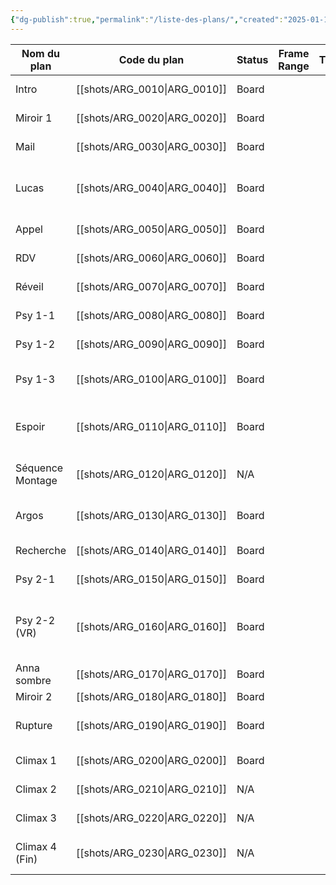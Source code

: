 ```yaml
---
{"dg-publish":true,"permalink":"/liste-des-plans/","created":"2025-01-15","updated":"2025-01-15"}
---
```


| Nom du plan      | Code du plan | Status | Frame Range | Timeline | Character                 | Props                                    | Set                                                   | Time |
| ---------------- | ------------ | ------ | ----------- | -------- | ------------------------- | ---------------------------------------- | ----------------------------------------------------- | ---- |
| Intro            | [[shots/ARG_0010\|ARG_0010]] | Board  |             |          | Anna                      | Téléphone Portable                       | Chambre                                               | Jour |
| Miroir 1         | [[shots/ARG_0020\|ARG_0020]] | Board  |             |          | Anna                      | Téléphone Portable                       | Salle de Bain                                         | Jour |
| Mail             | [[shots/ARG_0030\|ARG_0030]] | Board  |             |          | Anna                      | Ordinateur Portable                      | Chambre                                               | Jour |
| Lucas            | [[shots/ARG_0040\|ARG_0040]] | Board  |             |          | Anna, Lucas               | Sac à Dos, Téléphone Portable, Écouteurs | Salon                                                 | Jour |
| Appel            | [[shots/ARG_0050\|ARG_0050]] | Board  |             |          | Anna, Lucas               |                                          | Chambre                                               | Nuit |
| RDV              | [[shots/ARG_0060\|ARG_0060]] | Board  |             |          | Anna, Lucas               | Téléphone Portable                       | Chambre                                               | Nuit |
| Réveil           | [[shots/ARG_0070\|ARG_0070]] | Board  |             |          | Anna                      | Pantalon, T-Shirt                        | Chambre                                               | Jour |
| Psy 1-1          | [[shots/ARG_0080\|ARG_0080]] | Board  |             |          | Anna, Julien              | Tasse de Café                            | Cuisine                                               | Jour |
| Psy 1-2          | [[shots/ARG_0090\|ARG_0090]] | Board  |             |          | Anna, Julien              |                                          | Salon                                                 | Jour |
| Psy 1-3          | [[shots/ARG_0100\|ARG_0100]] | Board  |             |          | Anna, Argos, Julien       |                                          | Salon                                                 | Jour |
| Espoir           | [[shots/ARG_0110\|ARG_0110]] | Board  |             |          | Anna, Lucas               | Assiettes, Couverts, Morceau de viande   | Cuisine                                               | Nuit |
| Séquence Montage | [[shots/ARG_0120\|ARG_0120]] | N/A    |             |          | Anna, Julien, Lucas       | Téléphone Portable                       |                                                       |      |
| Argos            | [[shots/ARG_0130\|ARG_0130]] | Board  |             |          | Anna, Argos, Lucas        | Sacs Poubelles                           | Chambre, Cuisine, Extérieur                           | Nuit |
| Recherche        | [[shots/ARG_0140\|ARG_0140]] | Board  |             |          | Anna, Lucas               | Téléphone Portable                       | Chambre                                               | Nuit |
| Psy 2-1          | [[shots/ARG_0150\|ARG_0150]] | Board  |             |          | Anna, Julien              | Téléphone Portable                       | Salon                                                 | Jour |
| Psy 2-2 (VR)     | [[shots/ARG_0160\|ARG_0160]] | Board  |             |          | Anna, Argos, Julien, PNJs | Casque VR                                | Boulangerie (VR), Salon, Supermarché (VR), Ville (VR) | Jour |
| Anna sombre      | [[shots/ARG_0170\|ARG_0170]] | Board  |             |          | Anna                      | Téléphone Portable                       | Chambre                                               |      |
| Miroir 2         | [[shots/ARG_0180\|ARG_0180]] | Board  |             |          | Anna                      |                                          | Salle de Bain                                         | Jour |
| Rupture          | [[shots/ARG_0190\|ARG_0190]] | Board  |             |          | Anna, Lucas               | Téléphone Portable, Écouteurs            | Chambre                                               | Nuit |
| Climax 1         | [[shots/ARG_0200\|ARG_0200]] | Board  |             |          | Anna, Argos               | Téléphone Portable                       | Salon                                                 | Nuit |
| Climax 2         | [[shots/ARG_0210\|ARG_0210]] | N/A    |             |          | Anna, Argos               | Téléphone Portable                       | Chambre                                               | Nuit |
| Climax 3         | [[shots/ARG_0220\|ARG_0220]] | N/A    |             |          | Anna, Argos               | Téléphone Portable                       | Extérieur                                             | Nuit |
| Climax 4 (Fin)   | [[shots/ARG_0230\|ARG_0230]] | N/A    |             |          | Anna, Argos, Homme        | Voiture                                  | Chambre, Extérieur                                    | Jour |
